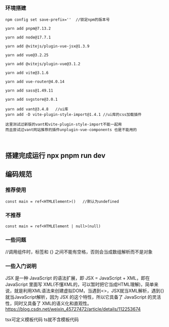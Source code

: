 ### 环境搭建
```
npm config set save-prefix=''  //锁定npm的版本号

yarn add pnpm@7.13.2    

yarn add node@17.7.1

yarn add @vitejs/plugin-vue-jsx@1.3.9   

yarn add vue@3.2.25

yarn add @vitejs/plugin-vue@3.1.2

yarn add vite@3.1.6

yarn add vue-router@4.0.14

yarn add sass@1.49.11

yarn add svgstore@3.0.1

yarn add vant@3.4.8   //ui库
yarn add -D vite-plugin-style-import@1.4.1 //ui库的css加载插件 

这里测试过新版的vant和vite-plugin-style-import不能一起用
而且尝试过vant网站推荐的插件unplugin-vue-components 也是不能用的



```

## 搭建完成运行 npx pnpm run dev






## 编码规范

### 推荐使用
```
const main = ref<HTMLElement>()   //默认为undefined
```
### 不推荐
```
const main = ref<HTMLElement | null>(null) 
```
### 一些问题
//调用组件时，标签和 {} 之间不能有空格，否则会当成数组解析而不是对象
















### 一些入门说明

JSX 是一种 JavaScript 的语法扩展，即 JSX = JavaScript + XML，即在 JavaScript 里面写 XML(不懂XML的，可以暂时把它当成HTML理解)，简单来说，就是利用XML语法来创建虚拟DOM，当遇到<>，JSX就当XML解析，遇到{}就当JavaScript解析，因为 JSX 的这个特性，所以它具备了 JavaScript 的灵活性，同时又具备了 XML的语义化和直观性。
https://blog.csdn.net/weixin_45727472/article/details/112253674



tsx可定义模板代码 ts就不含模板代码

